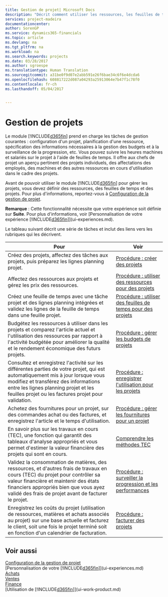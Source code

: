 ```yaml
---
title: Gestion de projet| Microsoft Docs
description: "Décrit comment utiliser les ressources, les feuilles de temps et les projets pour la gestion des projets."
services: project-madeira
documentationcenter: 
author: SorenGP
ms.service: dynamics365-financials
ms.topic: article
ms.devlang: na
ms.tgt_pltfrm: na
ms.workload: na
ms.search.keywords: projects
ms.date: 03/28/2017
ms.author: sgroespe
ms.translationtype: Human Translation
ms.sourcegitcommit: a31be0f9d07e2abb591e26f6bae34c6f6e4dcda6
ms.openlocfilehash: 608817222d087a04293a25913064e7b47f1c78f0
ms.contentlocale: fr-ch
ms.lasthandoff: 05/04/2017


---
```

# <a name="project-management"></a>Gestion de projets
Le module [!INCLUDE[d365fin](includes/d365fin_md.md)] prend en charge les tâches de gestion courantes : configuration d'un projet, planification d'une ressource, spécification des informations nécessaires à la gestion des budgets et à la surveillance de la progression, etc. Vous pouvez suivre les heures machines et salariés sur le projet à l'aide de feuilles de temps. Il offre aux chefs de projet un aperçu pertinent des projets individuels, des affectations des employés, des machines et des autres ressources en cours d'utilisation dans le cadre des projets.

Avant de pouvoir utiliser le module [!INCLUDE[d365fin](includes/d365fin_md.md)] pour gérer les projets, vous devez définir des ressources, des feuilles de temps et des projets. Pour plus d'informations, reportez-vous à [Configuration de la gestion de projet](projects-setup-projects.md).  

**Remarque** : Cette fonctionnalité nécessite que votre expérience soit définie sur **Suite**. Pour plus d'informations, voir [Personnalisation de votre expérience [!INCLUDE[d365fin](includes/d365fin_md.md)]](ui-experiences.md).

Le tableau suivant décrit une série de tâches et inclut des liens vers les rubriques qui les décrivent.

| Pour | Voir |
| --- | --- |
| Créez des projets, affectez des tâches aux projets, puis préparez les lignes planning projet. |[Procédure : créer des projets](projects-how-create-jobs.md) |
| Affectez des ressources aux projets et gérez les prix des ressources. |[Procédure : utiliser des ressources pour des projets](projects-how-use-resources.md) |
| Créez une feuille de temps avec une tâche projet et des lignes planning intégrées et validez les lignes de la feuille de temps dans une feuille projet. |[Procédure : utiliser des feuilles de temps pour des projets](projects-how-use-time-sheets.md) |
| Budgétez les ressources à utiliser dans les projets et comparez l'article actuel et l'utilisation des ressources par rapport à l'activité budgétée pour améliorer la qualité et le rendement économique des futurs projets. |[Procédure : gérer les budgets de projets](projects-how-manage-budgets.md) |
| Consultez et enregistrez l'activité sur les différentes parties de votre projet, qui est automatiquement mis à jour lorsque vous modifiez et transférez des informations entre les lignes planning projet et les feuilles projet ou les factures projet pour validation. |[Procédure : enregistrer l'utilisation pour les projets](projects-how-record-job-usage.md) |
| Achetez des fournitures pour un projet, sur des commandes achat ou des factures, et enregistrez l'article et le temps d'utilisation. |[Procédure : gérer les fournitures pour un projet](projects-how-manage-project-supplies.md) |
| En savoir plus sur les travaux en cours (TEC), une fonction qui garantit des tableaux d'analyse appropriés et vous permet d'estimer la valeur financière des projets qui sont en cours. |[Comprendre les méthodes TEC](projects-understanding-wip.md) |
| Validez la consommation de matières, des ressources, et d'autres frais de travaux en cours (TEC) du projet pour contrôler sa valeur financière et maintenir des états financiers appropriés bien que vous ayez validé des frais de projet avant de facturer le projet. |[Procédure : surveiller la progression et les performances](projects-how-monitor-progress-performance.md) |
| Enregistrez les coûts du projet (utilisation de ressources, matières et achats associés au projet) sur une base actuelle et facturez le client, soit une fois le projet terminé soit en fonction d'un calendrier de facturation. |[Procédure : facturer des projets](projects-how-invoice-jobs.md) |

## <a name="see-also"></a>Voir aussi
[Configuration de la gestion de projet](projects-setup-projects.md)  
[Personnalisation de votre [!INCLUDE[d365fin](includes/d365fin_md.md)]](ui-experiences.md)      
[Achats](purchasing-manage-purchasing.md)         
[Ventes](sales-manage-sales.md)    
[Finance](finance.md)  
[Utilisation de [!INCLUDE[d365fin](includes/d365fin_md.md)]](ui-work-product.md)  

